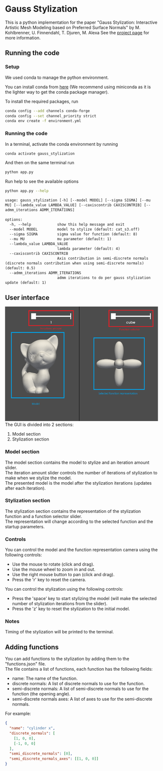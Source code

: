 # Gauss Stylization

This is a python implementation for the paper "Gauss Stylization: Interactive Artistic Mesh Modeling
based on Preferred Surface Normals" by M. Kohlbrenner, U. Finnendahl, T. Djuren, M. Alexa
See the [project page](https://cybertron.cg.tu-berlin.de/projects/gaussStylization/) for more information.

## Running the code

### Setup

We used conda to manage the python environment.

You can install conda from [here](https://docs.conda.io/projects/conda/en/stable/user-guide/install/index.html) (We recommend using miniconda as it is the lighter way to get the conda package manager).

To install the required packages, run

```sh
conda config --add channels conda-forge                                                                                                                                                                                 ─╯
conda config --set channel_priority strict
conda env create -f environment.yml
```

### Running the code

In a terminal, activate the conda environment by running

```sh
conda activate gauss_stylization
```

And then on the same terminal run

```sh
python app.py
```

Run help to see the available options

```sh
python app.py --help
```

```
usage: gauss_stylization [-h] [--model MODEL] [--sigma SIGMA] [--mu MU] [--lambda_value LAMBDA_VALUE] [--caxiscontrib CAXISCONTRIB] [--admm_iterations ADMM_ITERATIONS]

options:
  -h, --help            show this help message and exit
  --model MODEL         model to stylize (default: cat_s3.off)
  --sigma SIGMA         sigma value for function (default: 8)
  --mu MU               mu parameter (default: 1)
  --lambda_value LAMBDA_VALUE
                        lambda parameter (default: 4)
  --caxiscontrib CAXISCONTRIB
                        Axis contribution in semi-discrete normals (discrete normals contribution when using semi-discrete normals) (default: 0.5)
  --admm_iterations ADMM_ITERATIONS
                        admm iterations to do per gauss stylization update (default: 1)
```

## User interface

![GUI](GUI.png)
The GUI is divided into 2 sections:

1. Model section
2. Stylization section

### Model section

The model section contains the model to stylize and an iteration amount slider.\
The iteration amount slider controls the number of iterations of stylization to make when we stylize the model.\
The presented model is the model after the stylization iterations (updates after each iteration).

### Stylization section

The stylization section contains the representation of the stylization function and a function selector slider.\
The representation will change according to the selected function and the startup parameters.

### Controls

You can control the model and the function representation camera using the following controls:

- Use the mouse to rotate (click and drag).
- Use the mouse wheel to zoom in and out.
- Use the right mouse button to pan (click and drag).
- Press the 'r' key to reset the camera.

You can control the stylization using the following controls:

- Press the 'space' key to start stylizing the model (will make the selected number of stylization iterations from the slider).
- Press the 'z' key to reset the stylization to the initial model.

### Notes

Timing of the stylization will be printed to the terminal.

## Adding functions

You can add functions to the stylization by adding them to the "functions.json" file.\
The file contains a list of functions, each function has the following fields:

- name: The name of the function.
- discrete normals: A list of discrete normals to use for the function.
- semi-discrete normals: A list of semi-discrete normals to use for the function (the opening angle).
- semi-discrete normals axes: A list of axes to use for the semi-discrete normals.

For example:

```json
{
  "name": "cylinder x",
  "discrete_normals": [
    [1, 0, 0],
    [-1, 0, 0]
  ],
  "semi_discrete_normals": [0],
  "semi_discrete_normals_axes": [[1, 0, 0]]
}
```
